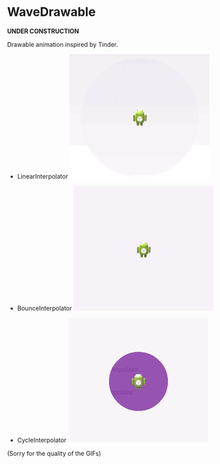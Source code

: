 WaveDrawable
============
**UNDER CONSTRUCTION**

Drawable animation inspired by Tinder.


- LinearInterpolator
![image](wave_drawable_linear.gif)

- BounceInterpolator
![image](wave_drawable_bounce.gif)

- CycleInterpolator
![image](wave_drawable_cycle.gif)

(Sorry for the quality of the GIFs)
